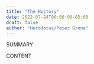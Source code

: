 ```yaml
---
title: "The History"
date: 2022-07-24T00:00:00-05:00
draft: false
author: "Herodotus/Peter Grene"
---
```


SUMMARY

<!--more-->

CONTENT
